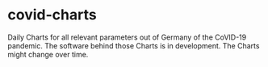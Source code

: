 # covid-charts
Daily Charts for all relevant parameters out of Germany of the CoVID-19 pandemic. The software behind those Charts is in development. The Charts might change over time.
